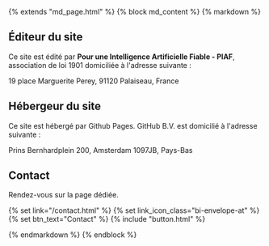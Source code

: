 {% extends "md_page.html" %}
{% block md_content %}
{% markdown %}


## Éditeur du site

Ce site est édité par **Pour une Intelligence Artificielle Fiable - PIAF**, association de loi 1901 domiciliée à l'adresse suivante :

19 place Marguerite Perey, 91120 Palaiseau, France

[Numéro Siret]: #

## Hébergeur du site

Ce site est hébergé par Github Pages. GitHub B.V. est domicilié à l'adresse suivante :

Prins Bernhardplein 200, Amsterdam 1097JB, Pays-Bas

## Contact

Rendez-vous sur la page dédiée.

{% set link="/contact.html" %}
{% set link_icon_class="bi-envelope-at" %}
{% set btn_text="Contact" %}
{% include "button.html" %}

{% endmarkdown %}
{% endblock %}